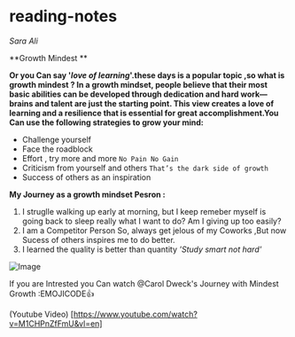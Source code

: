 # reading-notes
*Sara* *Ali*

**Growth Mindest **

**Or you Can say '*love of learning*'.these days is a popular topic ,so what is growth mindest ?
In a growth mindset, people believe that their most basic abilities can be developed through dedication and hard work—brains and talent are just the starting point. This view creates a love of learning and a resilience that is essential for great accomplishment.You Can use the following strategies to grow your mind:**

- Challenge yourself
- Face the roadblock 
- Effort , try more and more `No Pain No Gain`
- Criticism from yourself and others `That’s the dark side of growth`
- Success of others as an inspiration

**My Journey as a growth mindset Pesron :**
1. I struglle walking up early at morning, but I keep remeber myself is going back to sleep really what I want to do? Am I giving up too easily?
2. I am a Competitor Person So, always get jelous of my Coworks ,But now Sucess of others inspires me to do better.
3. I learned the quality is better than quantity *'Study smart not hard'* 

![Image](https://i.pinimg.com/236x/b6/01/ac/b601ac3e34a2df83e4c290baf0488c91.jpg)

If you are Intrested you Can watch @Carol Dweck's Journey with Mindest Growth :EMOJICODE:+1:

(Youtube Video) [https://www.youtube.com/watch?v=M1CHPnZfFmU&vl=en]

